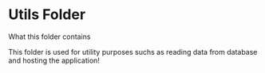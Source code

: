 <h1> Utils Folder </h1>

</h3> What this folder contains </h3>

<p> This folder is used for utility purposes suchs as reading data from database and hosting the application!</p>